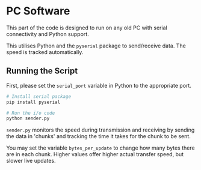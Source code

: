 # PC Software

This part of the code is designed to run on any old PC with serial connectivity and Python support.

This utilises Python and the `pyserial` package to send/receive data. The speed is tracked automatically.

## Running the Script

First, please set the `serial_port` variable in Python to the appropriate port.

```bash
# Install serial package
pip install pyserial

# Run the i/o code
python sender.py
```

`sender.py` monitors the speed during transmission and receiving by sending the data in 'chunks' and tracking the time it takes for the chunk to be sent.

You may set the variable `bytes_per_update` to change how many bytes there are in each chunk. Higher values offer higher actual transfer speed, but slower live updates.
